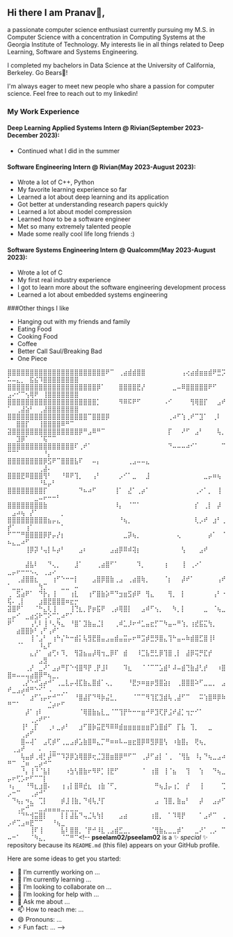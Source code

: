 ## Hi there I am Pranav👋,
a passionate computer science enthusiast currently pursuing my M.S. in Computer Science with a concentration in Computing Systems at the Georgia Institute of Technology. My interests lie in all things related to Deep Learning, Software and Systems Engineering.

I completed my bachelors in Data Science at the University of California, Berkeley.
Go Bears🐻!

I'm always eager to meet new people who share a passion for computer science. Feel free to reach out to my linkedin!

### My Work Experience
#### Deep Learning Applied Systems Intern @ Rivian(September 2023-December 2023):
- Continued what I did in the summer

#### Software Engineering Intern @ Rivian(May 2023-August 2023):
- Wrote a lot of C++, Python
- My favorite learning experience so far
- Learned a lot about deep learning and its application
- Got better at understanding research papers quickly
- Learned a lot about model compression
- Learned how to be a software engineer
- Met so many extremely talented people
- Made some really cool life long friends :)

#### Software Systems Engineering Intern @ Qualcomm(May 2023-August 2023):
- Wrote a lot of C
- My first real industry experience
- I got to learn more about the software engineering development process
- Learned a lot about embedded systems engineering


###Other things I like
- Hanging out with my friends and family
- Eating Food
- Cooking Food
- Coffee
- Better Call Saul/Breaking Bad
- One Piece

⣿⣿⣿⣿⣿⣿⣿⣿⣿⣿⣿⣿⣿⣿⣿⣿⣿⣿⣿⣿⣿⣿⠟⠉⠀⢀⣴⣾⣾⣿⣿⠀⠀⠀⠀⠀⠀⠀⠀⢠⢔⣴⣾⣶⣶⣾⠟⣛⡩⠥⠤⣄⡀⠀⣯⣮⠹⣿⣿⣿⣿⣿⣿⣿⣿
⣿⣿⣿⣿⣿⣿⣿⣿⣿⣿⣿⣿⣿⣿⣿⣿⣿⣿⣿⣿⡿⠁⠀⠀⠀⣿⣿⣿⣿⣟⡜⠀⠀⠀⠀⠀⠀⣀⠤⠿⣿⣿⣿⣿⣿⠟⠋⠀⠀⣠⠔⠊⠉⢢⢿⠟⠀⢸⣿⣿⣿⣿⣿⣿⣿
⣿⣿⣿⣿⣿⣿⣿⣿⣿⣿⣿⣿⣿⣿⣿⣿⣿⣿⣿⣿⡁⠀⠀⠀⠀⠻⠿⠯⠟⠋⠀⠀⠀⠀⠀⠠⠊⠀⠀⠀⠀⢻⢿⣿⡏⠀⠀⣠⠞⠁⠀⢀⣼⣵⠃⠀⢀⣼⣿⣿⣿⣿⣿⣿⣿
⣿⣿⣿⣿⣿⣿⣿⣿⣿⣿⣿⣿⣿⣿⣿⣿⣿⣿⠉⣿⣿⣿⡿⠀⠀⠀⠀⠀⠀⠀⠀⠀⠀⠀⠀⠀⢀⠴⠋⢱⢀⠞⠉⣹⠁⠀⢀⠇⠀⠀⠀⣿⣿⡏⠀⠀⢸⣿⣿⣿⣿⠿⠛⠉⠀
⣽⣿⣿⣿⣿⣿⣿⣿⣿⣿⣿⣿⣿⣿⣿⣿⡿⠛⣠⠿⠛⠉⠀⠀⠀⠀⠀⠀⠀⠀⠀⠀⠀⠀⠀⠀⡏⠀⠀⠜⠋⠀⣠⠃⠀⠀⠀⢧⡀⠀⠀⣹⡿⠁⠀⠀⠈⢯⠉⠉⠀⠀⠀⠀⠀
⣿⣿⣿⣿⣿⣿⣿⣿⣿⣿⣿⣿⣿⣿⣿⠏⢀⠞⠁⠀⠀⠀⠀⠀⠀⠀⠀⠀⠀⠀⠀⠀⠀⠀⠀⠀⠙⠤⠤⠤⠴⠊⠁⠀⠀⠀⠀⠀⠉⠉⠉⠁⠀⠀⠀⠀⠀⠘⡄⠀⠀⠀⠀⠀⠀
⣿⣿⣿⣿⣿⣿⣿⣿⡿⣫⠟⠉⣿⣿⣿⣧⠏⠀⠀⠤⡄⠀⠀⠀⠀⠀⠀⢀⣠⠤⠤⣄⠀⠀⠀⠀⠀⠀⠀⠀⠀⠀⠀⠀⠀⠀⠀⠀⠀⠀⠀⠀⠀⠀⠀⠀⢀⣼⠄⠀⠀⠀⠀⠀⠀
⣿⣿⣿⣟⠿⣿⣿⣿⢻⠃⠀⠀⠘⠿⠟⢹⡀⠀⠀⢠⠃⠀⠀⠀⠀⡠⠊⠁⣀⠀⠀⣸⠀⠀⠀⠀⠀⠀⠀⠀⠀⠀⠀⠀⣀⡤⠶⢦⠀⠀⠀⠀⠀⠀⠀⠀⠘⠧⡤⠃⠀⠀⠀⠀⠀
⣿⣿⣿⣿⣿⣿⣿⣿⡏⠀⠀⠀⠀⠀⠀⠀⠙⠦⠴⠋⠀⠀⠀⠀⢸⠁⠀⣜⠁⢀⡴⠁⠀⠀⠀⠀⠀⠀⠀⠀⠀⠀⢀⠔⠁⡀⠀⢸⠀⠀⠀⠀⠀⠀⠀⣀⠤⠖⠒⠒⠃⠀⠀⠀⠀
⣿⣿⣿⣿⣿⣿⣿⣿⣷⠀⠀⠀⠀⠀⠀⠀⠀⠀⠀⠀⠀⠀⠀⠀⠸⡄⠀⠈⠉⠁⠀⠀⠀⠀⠀⠀⠀⠀⠀⠀⠀⠀⡎⠀⢀⡇⠀⡼⠀⠀⣠⠴⢦⠀⡜⠁⠀⠀⠀⠀⠀⡀⠀⠀⠀
⣿⣿⣿⣿⣿⣿⣿⣿⣿⣦⡤⣄⠀⠀⠀⠀⠀⠀⠀⠀⠀⠀⠀⠀⠀⠘⢦⡀⠀⠀⠀⠀⠀⠀⠀⠀⠀⠀⠀⠀⠀⠀⢇⡠⠞⠀⣰⠃⢀⡞⠁⠀⠀⢰⠁⠀⠀⠀⠀⠀⠀⠁⠀⠀⠀
⠋⠉⠉⠛⣿⣿⣿⣿⡿⡟⡤⡜⡆⠀⠀⠀⠀⠀⠀⠀⠀⠀⠀⠀⠀⠀⣀⡽⢦⡀⠀⠀⠀⠀⠀⠀⠀⠀⢄⠀⠀⠀⠀⠀⠀⡴⠁⠀⠈⠦⣄⣀⠴⠋⠀⠀⠀⠀⠀⠀⠀⠀⠀⠀⠀
⠀⠀⠀⠀⢸⡿⡽⠘⢤⡇⠧⡴⠃⠀⠀⠀⣠⠆⠀⠀⠀⠀⠀⣠⣴⡿⠿⠾⢽⡆⠀⠀⠀⠀⠀⠀⠀⠀⠀⢣⠀⠀⠀⣠⠞⠀⠀⠀⠀⠀⠀⠀⠀⠀⠀⠀⠀⠀⠀⠀⠀⠀⠀⠀⠀
⠀⠀⠀⠀⣼⣧⠇⠀⠀⠙⢄⡀⠀⠀⠀⣸⠁⠀⠀⠀⢀⣴⣿⠋⠁⠀⠀⠀⠀⠹⡀⠀⠀⠀⠀⢰⠀⠀⠀⢸⠀⢀⠔⠁⠀⠀⠀⠀⠀⣀⡤⠖⠒⠒⠢⢄⠀⢀⣠⠔⠀⠀⠀⠀⠀
⠀⠀⢀⣼⣿⣿⣆⠀⠀⠀⢰⠋⠑⠒⠒⡇⠀⠀⠀⣠⣿⡿⣿⣷⢀⣠⠀⢀⣴⣿⢷⡀⠀⠀⠀⠈⡆⠀⠀⡼⠞⠁⠀⠀⠀⠀⠀⢠⠞⠁⣀⣀⡀⠀⠀⠀⢳⡉⠀⠀⠀⣀⣀⠀⠤
⢀⠀⣫⣴⠟⠁⠀⠙⡗⡄⢸⠀⠀⠀⢰⣇⠀⠀⢰⠋⣿⣷⡵⠛⠙⣲⣶⣫⡾⠟⠀⢻⣄⠀⠀⠀⢻⡀⠀⡇⠀⠀⠀⠀⠀⠀⢠⠃⠐⢯⠄⢀⡇⠀⠀⠀⣰⣿⣟⣿⣿⣿⠶⣖⡒
⣽⣿⠟⠁⠀⠀⠈⠓⣄⢇⢸⠀⠀⠀⢸⢙⣆⡀⡟⡶⣯⠟⠀⢀⡴⢿⣿⡇⠀⠀⣠⠾⠋⢢⡀⠀⠀⠳⡀⡇⠀⠀⠀⠀⣀⠀⠈⢦⣀⣀⡤⠊⠀⣀⣴⣪⠗⢉⠕⠉⣁⠴⠋⠁⠀
⠟⠁⠀⠀⠀⢠⢃⠇⢸⠘⢄⠳⣄⠀⠘⣿⠁⣹⣷⣤⣈⡇⠀⠀⢀⠾⣁⡸⠖⠚⣁⣤⣖⡋⠉⠳⣤⠤⠛⢱⡀⢰⣞⣯⣍⢳⡀⠀⠀⠀⠀⣴⣿⣿⡷⠃⢠⠋⢠⠞⠁⠀⠀⠀⠀
⠀⠀⠀⠀⠀⢸⠈⣠⠃⠀⢰⠓⡌⠓⠒⣾⡅⢧⣻⣟⣿⣤⣠⣤⣾⣤⣭⡤⠖⠛⣩⡾⣛⡻⣿⣄⢹⠓⣤⠤⠷⣾⣿⣋⣿⢸⠇⠀⠀⠀⠀⠈⠁⠀⠀⠀⠸⣄⠏⠀⠀⠀⠀⠀⠀
⠀⠀⠀⠀⠀⣄⡜⠁⠀⣴⢋⠆⠹⡀⠀⢻⣽⣦⣤⡼⢿⢲⣀⡿⠏⠀⣾⠀⠀⠸⣉⣧⣛⣃⡿⢹⣿⢀⡇⠀⣼⡿⢭⡛⣏⡞⠀⠀⠀⠀⠀⠀⠀⠀⠀⠀⣠⣻⠀⠀⠀⠀⠀⠀⠀
⠀⠀⠀⠀⢀⡜⠀⣀⠜⠁⣠⡴⠛⡏⠑⢺⣿⠻⡟⢀⡟⣸⠇⠀⠀⠀⠹⣆⠀⠀⠈⠈⠉⠉⣡⣾⠃⠼⠤⣾⢙⣷⣼⢃⡞⠀⠀⠰⣿⣿⠶⠤⠤⢤⣴⣿⡿⠛⢦⣀⡀⠀⠀⠀⠀
⠀⠀⠀⢀⡜⠑⠚⣡⡴⠚⠁⢀⣀⣇⡤⢼⣏⣷⣄⣿⣾⠁⢄⡀⠀⠀⠀⠘⣟⡲⠶⣶⡶⣻⣿⣵⡆⠀⢀⣿⣿⣿⠵⠋⣀⣀⡀⠀⣠⠞⣀⣠⡴⠾⠛⠑⠊⠁⠠⠀⠀⢀⡀⠀⠀
⠀⠀⠀⠈⠀⣰⠋⢡⡤⠖⠚⠉⠁⠀⠀⠘⣿⣼⡏⠙⠻⡷⣬⣃⡀⠀⠀⠀⠈⠉⠉⠻⢹⣏⣹⣾⢧⢀⣼⠋⠉⠀⠀⠭⢱⣿⠿⡿⠷⠛⠉⠁⠀⠀⠀⠀⠀⠀⣈⡴⠖⠋⠀⠀⠀
⠀⠀⠀⠀⡼⠁⢰⠇⠀⠀⠀⠀⠀⠀⠀⠀⠈⢿⣿⣷⣦⣇⣀⠈⠉⢹⡟⠓⠒⠒⣶⠚⠟⣹⢏⡟⣨⠞⣼⡁⢲⡒⠊⠁⠀⠀⠀⠀⠀⠀⠀⠀⠀⠀⢀⡠⠞⠋⠁⠀⠀⠀⠀⠀⠀
⠀⠀⠀⢸⠃⢀⡏⠀⠀⢀⠆⣀⡴⠃⠀⠀⣰⠋⣿⡷⣭⣟⠻⠿⠿⣾⣶⣶⣶⣶⣶⣶⡟⣱⣿⣾⠋⠀⡏⣧⠀⢹⡀⠀⠀⣀⠀⠀⠀⠀⠀⠀⢀⡴⠋⠀⠀⠀⠀⠀⠀⠀⠀⠀⠀
⠀⠀⠀⣿⠤⢼⠁⠀⣠⢏⡾⠋⢀⣀⣠⡾⣡⣷⣿⠿⣄⡉⠛⠶⠶⠧⠤⣶⣖⣿⡿⠿⣻⡿⣿⢣⠀⠰⣷⣿⡄⠀⢟⢦⡀⠀⠀⠀⠀⠀⢀⣠⠞⠀⠀⠀⠄⠀⢀⣀⠀⠀⠀⠀⠀
⠀⠀⠀⢧⣤⡾⢀⢾⡃⡼⠛⠉⠹⡽⡿⣱⢿⣿⡿⢖⣈⣹⣿⣶⣿⡿⠛⠋⠉⠀⢀⡼⠋⣴⡇⠈⢀⠀⠈⢻⣧⠀⠸⡄⠙⢦⣀⣠⠴⠛⠉⠀⣈⠶⠀⣀⡴⠚⠉⠀⠀⠀⠀⠀⠀
⠀⠀⠀⠘⡄⢸⠘⠈⣧⡇⠀⠀⠀⠰⣳⢣⣿⣷⠖⠻⠟⡁⢸⣟⠋⠀⠀⠀⠀⠀⠈⠀⢰⣿⠀⢸⠈⣦⠀⠀⢹⠀⠀⢱⠀⠀⠙⢦⣀⡤⠖⢋⡡⠖⠋⠉⠉⡇⠀⠀⠀⠀⠀⠀⠀
⠰⡄⠀⠀⠘⠻⣆⣰⣿⠄⠀⠀⢰⢠⡇⣿⠿⣞⣆⠀⢰⣷⠈⠋⡀⠀⠀⠀⠀⠀⠀⠀⠀⠛⢦⣸⡤⢰⡁⠀⡞⠀⠀⢸⠀⠀⠀⠀⢉⡠⠒⠉⠀⠀⢀⡴⠚⠁⠀⠀⠀⠀⠀⠀⠀
⠀⠙⢦⡄⠲⣄⠀⢉⡇⠀⠀⠀⡾⣸⢸⣷⡀⠙⢾⢧⡘⡏⠀⠀⠀⠀⠀⠀⠀⠀⠀⠀⠀⣠⠀⢹⣿⡀⣷⣤⠃⠀⠀⡼⠀⠀⣠⡴⠋⠀⠀⢀⡤⠚⠉⠀⣀⣠⣤⣤⣤⣀⣀⣀⣀
⠀⠀⠈⠙⠓⢺⣭⣿⡇⠀⠀⠀⡇⡇⣼⣧⠙⢤⣈⢧⢳⡇⠀⠀⠀⣠⣴⠀⠀⠀⠀⠀⢰⣿⡀⠀⠁⠹⢿⡟⠀⠀⠀⠁⣠⠞⠉⠀⢀⡠⠞⢉⣠⠶⣟⠉⠉⠀⠀⠘⢦⣀⠀⠀⠀
⠀⠀⠀⠀⠀⢸⠏⢸⠀⠀⠀⠀⣧⠇⣿⣿⡀⠈⡟⠚⠸⣇⢀⣠⣾⣋⣀⡀⠀⠀⠀⠀⠈⢻⣷⣄⣀⣀⡾⠁⠀⠀⣀⠜⠁⢀⡠⠀⠉⠤⠒⠁⠀⠀⠈⠳⣄⡀⠀⠀⠀⠈⠉⠛⠉<!--
**pseelam02/pseelam02** is a ✨ _special_ ✨ repository because its `README.md` (this file) appears on your GitHub profile.

Here are some ideas to get you started:

- 🔭 I’m currently working on ...
- 🌱 I’m currently learning ...
- 👯 I’m looking to collaborate on ...
- 🤔 I’m looking for help with ...
- 💬 Ask me about ...
- 📫 How to reach me: ...
- 😄 Pronouns: ...
- ⚡ Fun fact: ...
-->
